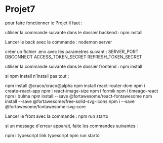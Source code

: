 # Projet7

pour faire fonctionner le Projet il faut :

utiliser la commande suivante dans le dossier backend : npm install

Lancer le back avec la commande : nodemon server

créer un fichier .env avec les parametres suivant : SERVER_PORT DBCONNECT ACCESS_TOKEN_SECRET REFRESH_TOKEN_SECRET

utiliser la commande suivante dans le dossier frontend : npm install

si npm install n'install pas tout :

npm install @craco/craco@alpha npm install react-router-dom npm i create-react-app npm i react-image-size npm i formik npm i timeago-react npm i bulma npm install --save @fortawesome/react-fontawesome npm install --save @fortawesome/free-solid-svg-icons npm i --save @fortawesome/fontawesome-svg-core

Lancer le front avec la commande : npm run starto

si un message d'erreur apparait, faite les commandes suivantes :

npm i typescript link typescript npm run starto
